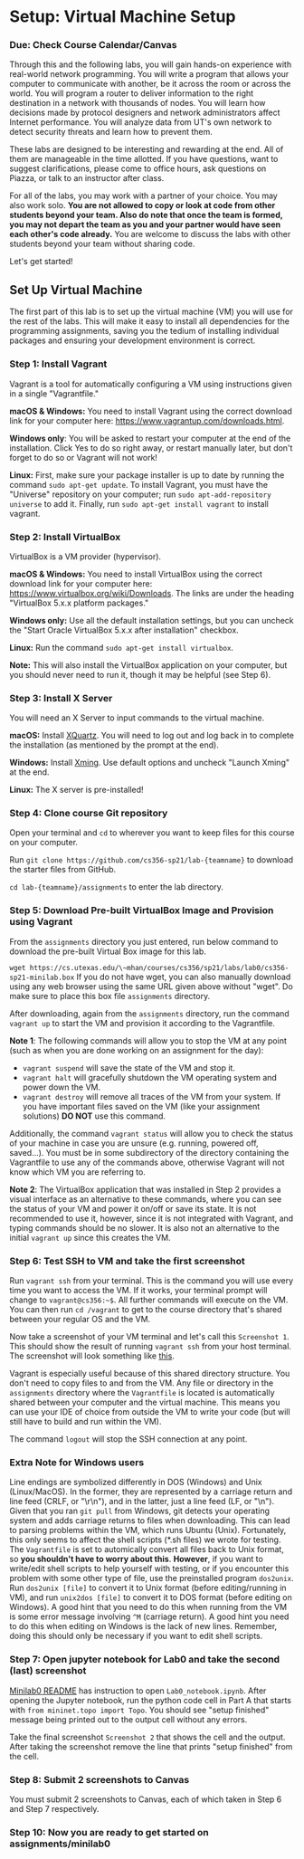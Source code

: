 # Setup: Virtual Machine Setup

### Due: Check Course Calendar/Canvas

Through this and the following labs, you will gain hands-on experience with real-world network
programming.  You will write a program that allows your computer to communicate
with another, be it across the room or across the world. You will program a
router to deliver information to the right destination in a network with
thousands of nodes.  You will learn how decisions made by protocol designers
and network administrators affect Internet performance.  You will analyze data
from UT's own network to detect security threats and learn how to
prevent them.

These labs are designed to be interesting and rewarding at the end.
All of them are manageable in the time allotted. If you have questions, 
want to suggest clarifications, please come to office hours, ask questions on Piazza, 
or talk to an instructor after class.

For all of the labs, you may work with a partner of your choice. You may also work solo. 
**You are not allowed to copy or look at code from other students beyond your team. 
Also do note that once the team is formed, you may not depart the team as you and 
your partner would have seen each other's code already.** 
You are welcome to discuss the labs with other students beyond your team without sharing code.

Let's get started!

## Set Up Virtual Machine

The first part of this lab is to set up the virtual machine (VM) you
will use for the rest of the labs. This will make it easy to install all
dependencies for the programming assignments, saving you the tedium of
installing individual packages and ensuring your development environment is
correct.

### Step 1: Install Vagrant

Vagrant is a tool for automatically configuring a VM using instructions given
in a single "Vagrantfile."

**macOS & Windows:** You need to install Vagrant using the correct download
link for your computer here: https://www.vagrantup.com/downloads.html.

**Windows only**: You will be asked to restart your computer at the end of the
installation. Click Yes to do so right away, or restart manually later, but
don't forget to do so or Vagrant will not work!

**Linux:** First, make sure your package installer is up to date by running the
command `sudo apt-get update`. To install Vagrant, you must have the "Universe"
repository on your computer; run `sudo apt-add-repository universe` to add it.
Finally, run `sudo apt-get install vagrant` to install vagrant.

### Step 2: Install VirtualBox

VirtualBox is a VM provider (hypervisor).

**macOS & Windows:** You need to install VirtualBox using the correct download
link for your computer here: https://www.virtualbox.org/wiki/Downloads. The
links are under the heading "VirtualBox 5.x.x platform packages."

**Windows only:** Use all the default installation settings, but you can
uncheck the "Start Oracle VirtualBox 5.x.x after installation" checkbox.

**Linux:** Run the command `sudo apt-get install virtualbox`.

**Note:** This will also install the VirtualBox application on your computer,
but you should never need to run it, though it may be helpful (see Step 6).


### Step 3: Install X Server

You will need an X Server to input commands to the virtual machine.

**macOS:** Install [XQuartz](https://www.xquartz.org/). You will need to log
out and log back in to complete the installation (as mentioned by the prompt at
the end).

**Windows:** Install
[Xming](https://sourceforge.net/projects/xming/files/Xming/6.9.0.31/Xming-6-9-0-31-setup.exe/download).
Use default options and uncheck "Launch Xming" at the end.

**Linux:** The X server is pre-installed!

### Step 4: Clone course Git repository

Open your terminal and `cd`
to wherever you want to keep files for this course on your computer.  

Run `git clone https://github.com/cs356-sp21/lab-{teamname}` to
download the starter files from GitHub.

`cd lab-{teamname}/assignments` to enter the lab directory.

### Step 5: Download Pre-built VirtualBox Image and Provision using Vagrant

From the `assignments` directory you just entered, run below command to
download the pre-built Virtual Box image for this lab. 

`wget https://cs.utexas.edu/\~mhan/courses/cs356/sp21/labs/lab0/cs356-sp21-minilab.box`
If you do not have wget, you can also manually download using any web browser
using the same URL given above without "wget". Do make sure to place this box file 
`assignments` directory.

After downloading, again from the `assignments` directory, run the command 
`vagrant up` to start the VM and provision it according to the Vagrantfile. 

**Note 1**: The following commands will allow you to stop the VM at any point
(such as when you are done working on an assignment for the day):
* `vagrant suspend` will save the state of the VM and stop it.
* `vagrant halt` will gracefully shutdown the VM operating system and power
  down the VM.
* `vagrant destroy` will remove all traces of the VM from your system. If you
  have important files saved on the VM (like your assignment solutions) **DO
  NOT** use this command.

Additionally, the command `vagrant status` will allow you to check the status
of your machine in case you are unsure (e.g. running, powered off, saved...).
You must be in some subdirectory of the directory containing the Vagrantfile to
use any of the commands above, otherwise Vagrant will not know which VM you are
referring to.

**Note 2**: The VirtualBox application that was installed in Step 2 provides a
visual interface as an alternative to these commands, where you can see the
status of your VM and power it on/off or save its state. It is not recommended
to use it, however, since it is not integrated with Vagrant, and typing
commands should be no slower. It is also not an alternative to the initial
`vagrant up` since this creates the VM.

### Step 6: Test SSH to VM and take the first screenshot

Run `vagrant ssh` from your terminal. This is the command you will use every
time you want to access the VM. If it works, your terminal prompt will change
to `vagrant@cs356:~$`. All further commands will execute on the VM. You can
then run `cd /vagrant` to get to the course directory that's shared between
your regular OS and the VM.

Now take a screenshot of your VM terminal and let's call this `Screenshot 1`.
This should show the result of running `vagrant ssh` from your host terminal.
The screenshot will look something like [this](../figs/screenshot1_example.png).

Vagrant is especially useful because of this shared directory structure.  You
don't need to copy files to and from the VM. Any file or directory in the
`assignments` directory where the `Vagrantfile` is located is automatically
shared between your computer and the virtual machine. This means you can use
your IDE of choice from outside the VM to write your code (but will still have
to build and run within the VM).

The command `logout` will stop the SSH connection at any point.

### Extra Note for Windows users

Line endings are symbolized differently in DOS (Windows) and Unix
(Linux/MacOS). In the former, they are represented by a carriage return and
line feed (CRLF, or "\r\n"), and in the latter, just a line feed (LF, or "\n").
Given that you ran `git pull` from Windows, git detects your operating system
and adds carriage returns to files when downloading. This can lead to parsing
problems within the VM, which runs Ubuntu (Unix). Fortunately, this only seems
to affect the shell scripts (\*.sh files) we wrote for testing. The
`Vagrantfile` is set to automically convert all files back to Unix format, so
**you shouldn't have to worry about this**. **However**, if you want to
write/edit shell scripts to help yourself with testing, or if you encounter
this problem with some other type of file, use the preinstalled program
`dos2unix`. Run `dos2unix [file]` to convert it to Unix format (before
editing/running in VM), and run `unix2dos [file]` to convert it to DOS format
(before editing on Windows). A good hint that you need to do this when running
from the VM is some error message involving `^M` (carriage return). A good hint
you need to do this when editing on Windows is the lack of new lines. Remember,
doing this should only be necessary if you want to edit shell scripts.

### Step 7: Open jupyter notebook for Lab0 and take the second (last) screenshot

[Minilab0 README](../minilab0/README.md) has instruction to open `Lab0_notebook.ipynb`. 
After opening the Jupyter notebook, run the python code cell in Part A 
that starts with ```from mininet.topo import Topo```. You should see "setup finished" message
being printed out to the output cell without any errors.

Take the final screenshot `Screenshot 2` that shows the cell and the output. 
After taking the screenshot remove the line that prints "setup finished" from the cell.

### Step 8: Submit 2 screenshots to Canvas

You must submit 2 screenshots to Canvas, each of which taken in Step 6 
and Step 7 respectively. 
 
### Step 10: Now you are ready to get started on assignments/minilab0

